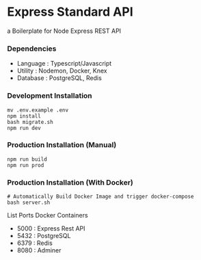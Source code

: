 # Express Standard API

a Boilerplate for Node Express REST API

### Dependencies

- Language : Typescript/Javascript
- Utility : Nodemon, Docker, Knex
- Database : PostgreSQL, Redis

### Development Installation

```
mv .env.example .env
npm install
bash migrate.sh
npm run dev
```

### Production Installation (Manual)

```
npm run build
npm run prod
```

### Production Installation (With Docker)

```
# Automatically Build Docker Image and trigger docker-compose
bash server.sh
```

List Ports Docker Containers

- 5000 : Express Rest API
- 5432 : PostgreSQL
- 6379 : Redis
- 8080 : Adminer

